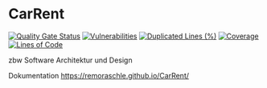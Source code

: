 # CarRent

[![Quality Gate Status](https://sonarcloud.io/api/project_badges/measure?project=remoraschle_CarRent&metric=alert_status)](https://sonarcloud.io/summary/new_code?id=remoraschle_CarRent)
[![Vulnerabilities](https://sonarcloud.io/api/project_badges/measure?project=remoraschle_CarRent&metric=vulnerabilities)](https://sonarcloud.io/summary/new_code?id=remoraschle_CarRent)
[![Duplicated Lines (%)](https://sonarcloud.io/api/project_badges/measure?project=remoraschle_CarRent&metric=duplicated_lines_density)](https://sonarcloud.io/summary/new_code?id=remoraschle_CarRent)
[![Coverage](https://sonarcloud.io/api/project_badges/measure?project=remoraschle_CarRent&metric=coverage)](https://sonarcloud.io/summary/new_code?id=remoraschle_CarRent)
[![Lines of Code](https://sonarcloud.io/api/project_badges/measure?project=remoraschle_CarRent&metric=ncloc)](https://sonarcloud.io/summary/new_code?id=remoraschle_CarRent)

zbw Software Architektur und Design

Dokumentation <https://remoraschle.github.io/CarRent/>
